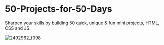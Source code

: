 # 50-Projects-for-50-Days
Sharpen your skills by building 50 quick, unique &amp; fun mini projects, HTML, CSS and JS.

![2492962_f098](https://github.com/saidali-ibn-zafar/50-Projects-for-50-Days/assets/120341849/520550bd-9e46-4670-a51e-0cc18e64ffb1)
